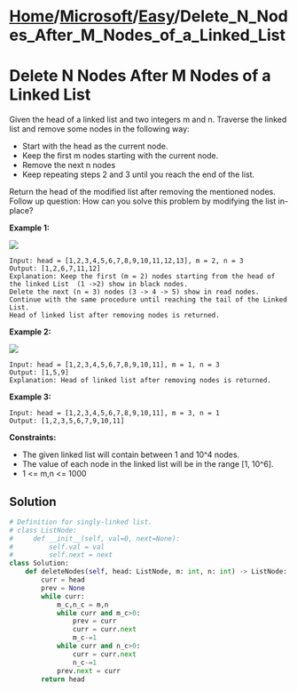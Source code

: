# [Home](./../..)/[Microsoft](./..)/[Easy](./)/Delete_N_Nodes_After_M_Nodes_of_a_Linked_List
<h1>Delete N Nodes After M Nodes of a Linked List</h1>

<p>
Given the head of a linked list and two integers m and n. Traverse the linked list and remove some nodes in the following way:
</p>

* Start with the head as the current node.
* Keep the first m nodes starting with the current node.
* Remove the next n nodes
* Keep repeating steps 2 and 3 until you reach the end of the list.
<p>
Return the head of the modified list after removing the mentioned nodes.
<br>
Follow up question: How can you solve this problem by modifying the list in-place?
</p>

<b>Example 1:</b>

<img src="https://assets.leetcode.com/uploads/2020/06/06/sample_1_1848.png">

    Input: head = [1,2,3,4,5,6,7,8,9,10,11,12,13], m = 2, n = 3
    Output: [1,2,6,7,11,12]
    Explanation: Keep the first (m = 2) nodes starting from the head of the linked List  (1 ->2) show in black nodes.
    Delete the next (n = 3) nodes (3 -> 4 -> 5) show in read nodes.
    Continue with the same procedure until reaching the tail of the Linked List.
    Head of linked list after removing nodes is returned.
    
<b>Example 2:</b>

<img src="https://assets.leetcode.com/uploads/2020/06/06/sample_2_1848.png">

    Input: head = [1,2,3,4,5,6,7,8,9,10,11], m = 1, n = 3
    Output: [1,5,9]
    Explanation: Head of linked list after removing nodes is returned.
    
<b>Example 3:</b>

    Input: head = [1,2,3,4,5,6,7,8,9,10,11], m = 3, n = 1
    Output: [1,2,3,5,6,7,9,10,11]
    
<b>Constraints:</b>

- The given linked list will contain between 1 and 10^4 nodes.
- The value of each node in the linked list will be in the range [1, 10^6].
- 1 <= m,n <= 1000

<h2>Solution</h2>

```python
# Definition for singly-linked list.
# class ListNode:
#     def __init__(self, val=0, next=None):
#         self.val = val
#         self.next = next
class Solution:
    def deleteNodes(self, head: ListNode, m: int, n: int) -> ListNode:
        curr = head
        prev = None
        while curr:
            m_c,n_c = m,n
            while curr and m_c>0:
                prev = curr
                curr = curr.next
                m_c-=1
            while curr and n_c>0:
                curr = curr.next
                n_c-=1
            prev.next = curr
        return head
```
